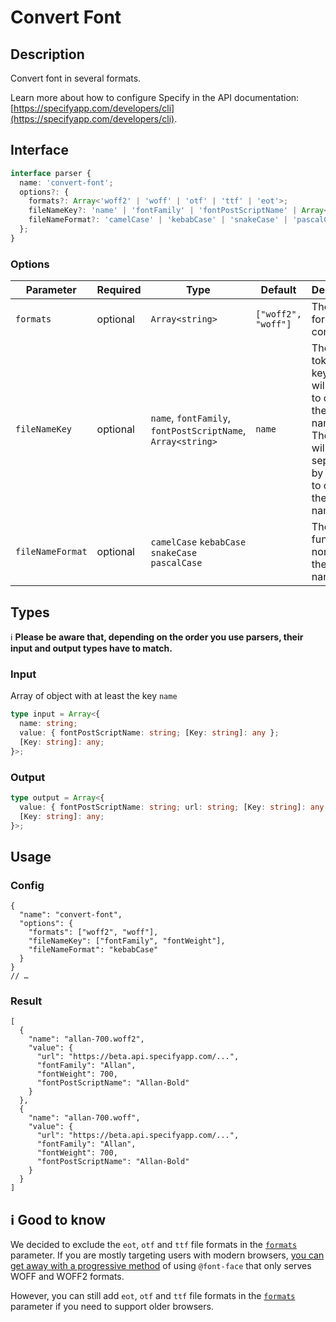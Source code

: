 # Convert Font

## Description

Convert font in several formats.

Learn more about how to configure Specify in the API documentation: [https://specifyapp.com/developers/cli](https://specifyapp.com/developers/cli).

## Interface

```ts
interface parser {
  name: 'convert-font';
  options?: {
    formats?: Array<'woff2' | 'woff' | 'otf' | 'ttf' | 'eot'>;
    fileNameKey?: 'name' | 'fontFamily' | 'fontPostScriptName' | Array<string>;
    fileNameFormat?: 'camelCase' | 'kebabCase' | 'snakeCase' | 'pascalCase';
  };
}
```

### Options

| Parameter        | Required | Type                                                        | Default             | Description                                                                                                                         |
| ---------------- | -------- | ----------------------------------------------------------- | ------------------- | ----------------------------------------------------------------------------------------------------------------------------------- |
| `formats`        | optional | `Array<string>`                                             | `["woff2", "woff"]` | The list of formats to convert                                                                                                      |
| `fileNameKey`    | optional | `name`, `fontFamily`, `fontPostScriptName`, `Array<string>` | `name`              | The design token's keys that will be used to create the file name. These keys will be separated by a space to create the file name. |
| `fileNameFormat` | optional | `camelCase` `kebabCase` `snakeCase` `pascalCase`            |                     | The function to normalize the file name                                                                                             |

## Types

ℹ️ **Please be aware that, depending on the order you use parsers, their input and output types have to match.**

### Input

Array of object with at least the key `name`

```ts
type input = Array<{
  name: string;
  value: { fontPostScriptName: string; [Key: string]: any };
  [Key: string]: any;
}>;
```

### Output

```ts
type output = Array<{
  value: { fontPostScriptName: string; url: string; [Key: string]: any };
  [Key: string]: any;
}>;
```

## Usage

### Config

```jsonc
{
  "name": "convert-font",
  "options": {
    "formats": ["woff2", "woff"],
    "fileNameKey": ["fontFamily", "fontWeight"],
    "fileNameFormat": "kebabCase"
  }
}
// …
```

### Result

```jsonc
[
  {
    "name": "allan-700.woff2",
    "value": {
      "url": "https://beta.api.specifyapp.com/...",
      "fontFamily": "Allan",
      "fontWeight": 700,
      "fontPostScriptName": "Allan-Bold"
    }
  },
  {
    "name": "allan-700.woff",
    "value": {
      "url": "https://beta.api.specifyapp.com/...",
      "fontFamily": "Allan",
      "fontWeight": 700,
      "fontPostScriptName": "Allan-Bold"
    }
  }
]
```

## ℹ️ Good to know

We decided to exclude the `eot`, `otf` and `ttf` file formats in the [`formats`](#Options) parameter. If you are mostly targeting users with modern browsers, [you can get away with a progressive method](https://css-tricks.com/understanding-web-fonts-getting/#font-formats) of using `@font-face` that only serves WOFF and WOFF2 formats.

However, you can still add `eot`, `otf` and `ttf` file formats in the [`formats`](#Interface) parameter if you need to support older browsers.
